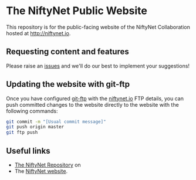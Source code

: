 # The NiftyNet Public Website

This repository is for the public-facing website of the
NiftyNet Collaboration hosted at http://niftynet.io.

## Requesting content and features

Please raise an [issues](https://github.com/NifTK/NiftyNet_Website/issues)
and we'll do our best to implement your suggestions!

## Updating the website with git-ftp

Once you have configured [git-ftp](https://github.com/git-ftp/git-ftp/)
with the [niftynet.io](http://niftynet.io) FTP details, you can
push committed changes to the website directly to the website with
the following commands:

```bash
git commit -m "[Usual commit message]"
git push origin master
git ftp push
```

## Useful links

* [The NiftyNet Repository](https://github.com/NifTK/NiftyNet) on
* The [NiftyNet website](http://niftynet.io).

